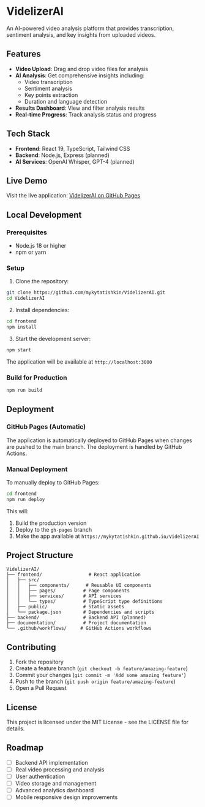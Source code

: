 # VidelizerAI

An AI-powered video analysis platform that provides transcription, sentiment analysis, and key insights from uploaded videos.

## Features

- **Video Upload**: Drag and drop video files for analysis
- **AI Analysis**: Get comprehensive insights including:
  - Video transcription
  - Sentiment analysis
  - Key points extraction
  - Duration and language detection
- **Results Dashboard**: View and filter analysis results
- **Real-time Progress**: Track analysis status and progress

## Tech Stack

- **Frontend**: React 19, TypeScript, Tailwind CSS
- **Backend**: Node.js, Express (planned)
- **AI Services**: OpenAI Whisper, GPT-4 (planned)

## Live Demo

Visit the live application: [VidelizerAI on GitHub Pages](https://tishify.github.io/VidelizerAI)

## Local Development

### Prerequisites

- Node.js 18 or higher
- npm or yarn

### Setup

1. Clone the repository:
```bash
git clone https://github.com/mykytatishkin/VidelizerAI.git
cd VidelizerAI
```

2. Install dependencies:
```bash
cd frontend
npm install
```

3. Start the development server:
```bash
npm start
```

The application will be available at `http://localhost:3000`

### Build for Production

```bash
npm run build
```

## Deployment

### GitHub Pages (Automatic)

The application is automatically deployed to GitHub Pages when changes are pushed to the main branch. The deployment is handled by GitHub Actions.

### Manual Deployment

To manually deploy to GitHub Pages:

```bash
cd frontend
npm run deploy
```

This will:
1. Build the production version
2. Deploy to the `gh-pages` branch
3. Make the app available at `https://mykytatishkin.github.io/VidelizerAI`

## Project Structure

```
VidelizerAI/
├── frontend/                 # React application
│   ├── src/
│   │   ├── components/      # Reusable UI components
│   │   ├── pages/          # Page components
│   │   ├── services/       # API services
│   │   └── types/          # TypeScript type definitions
│   ├── public/             # Static assets
│   └── package.json        # Dependencies and scripts
├── backend/                # Backend API (planned)
├── documentation/          # Project documentation
└── .github/workflows/     # GitHub Actions workflows
```

## Contributing

1. Fork the repository
2. Create a feature branch (`git checkout -b feature/amazing-feature`)
3. Commit your changes (`git commit -m 'Add some amazing feature'`)
4. Push to the branch (`git push origin feature/amazing-feature`)
5. Open a Pull Request

## License

This project is licensed under the MIT License - see the LICENSE file for details.

## Roadmap

- [ ] Backend API implementation
- [ ] Real video processing and analysis
- [ ] User authentication
- [ ] Video storage and management
- [ ] Advanced analytics dashboard
- [ ] Mobile responsive design improvements 